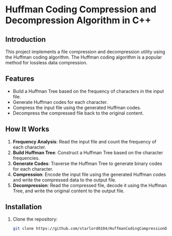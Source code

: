# Huffman Coding Compression and Decompression Algorithm in C++

## Introduction
This project implements a file compression and decompression utility using the Huffman coding algorithm. The Huffman coding algorithm is a popular method for lossless data compression.

## Features
- Build a Huffman Tree based on the frequency of characters in the input file.
- Generate Huffman codes for each character.
- Compress the input file using the generated Huffman codes.
- Decompress the compressed file back to the original content.

## How It Works
1. **Frequency Analysis**: Read the input file and count the frequency of each character.
2. **Build Huffman Tree**: Construct a Huffman Tree based on the character frequencies.
3. **Generate Codes**: Traverse the Huffman Tree to generate binary codes for each character.
4. **Compression**: Encode the input file using the generated Huffman codes and write the compressed data to the output file.
5. **Decompression**: Read the compressed file, decode it using the Huffman Tree, and write the original content to the output file.

## Installation
1. Clone the repository:
   ```bash
   git clone https://github.com/starlord0104/HuffmanCodingCompressionDecompression.git
